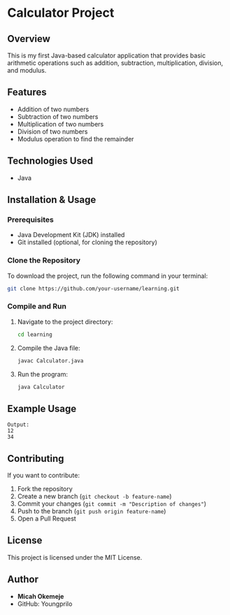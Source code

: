 # Calculator Project

## Overview
This is my first Java-based calculator application that provides basic arithmetic operations such as addition, subtraction, multiplication, division, and modulus.

## Features
- Addition of two numbers
- Subtraction of two numbers
- Multiplication of two numbers
- Division of two numbers
- Modulus operation to find the remainder

## Technologies Used
- Java

## Installation & Usage
### Prerequisites
- Java Development Kit (JDK) installed
- Git installed (optional, for cloning the repository)

### Clone the Repository
To download the project, run the following command in your terminal:
```sh
git clone https://github.com/your-username/learning.git
```

### Compile and Run
1. Navigate to the project directory:
   ```sh
   cd learning
   ```
2. Compile the Java file:
   ```sh
   javac Calculator.java
   ```
3. Run the program:
   ```sh
   java Calculator
   ```

## Example Usage
```
Output:
12
34
```

## Contributing
If you want to contribute:
1. Fork the repository
2. Create a new branch (`git checkout -b feature-name`)
3. Commit your changes (`git commit -m "Description of changes"`)
4. Push to the branch (`git push origin feature-name`)
5. Open a Pull Request

## License
This project is licensed under the MIT License.

## Author
- **Micah Okemeje**
- GitHub: Youngprilo

